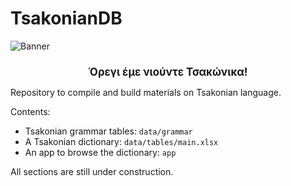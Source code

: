 # TsakonianDB

![Banner](https://upload.wikimedia.org/wikipedia/commons/6/67/Arcadia_banner.jpg)
<center><h2 style="font-size: larger;">Όρεγι έμε νιούντε Τσακώνικα!</h2></center>


Repository to compile and build materials on Tsakonian language.

Contents:

* Tsakonian grammar tables: `data/grammar`
* A Tsakonian dictionary: `data/tables/main.xlsx`
* An app to browse the dictionary: `app`

All sections are still under construction.
